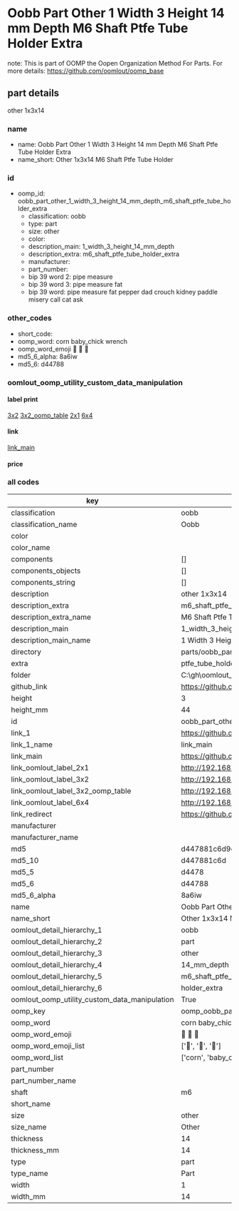 # Oobb Part Other 1 Width 3 Height 14 mm Depth M6 Shaft Ptfe Tube Holder Extra  

note: This is part of OOMP the Oopen Organization Method For Parts. For more details: https://github.com/oomlout/oomp_base

##  part details
  



other 1x3x14



### name
* name: Oobb Part Other 1 Width 3 Height 14 mm Depth M6 Shaft Ptfe Tube Holder Extra
* name_short: Other 1x3x14 M6 Shaft Ptfe Tube Holder
### id
* oomp_id: oobb_part_other_1_width_3_height_14_mm_depth_m6_shaft_ptfe_tube_holder_extra
  * classification: oobb
  * type: part
  * size: other
  * color: 
  * description_main: 1_width_3_height_14_mm_depth
  * description_extra: m6_shaft_ptfe_tube_holder_extra
  * manufacturer: 
  * part_number: 
  * bip 39 word 2: pipe measure
  * bip 39 word 3: pipe measure fat
  * bip 39 word: pipe measure fat pepper dad crouch kidney paddle misery call cat ask

### other_codes
* short_code: 
* oomp_word: corn baby_chick wrench
* oomp_word_emoji :corn: :baby_chick: :wrench:
* md5_6_alpha: 8a6iw
* md5_6: d44788






### oomlout_oomp_utility_custom_data_manipulation
#### label print
[3x2](http://192.168.1.245:1112/?label=oomp%208a6iw)
[3x2_oomp_table](http://192.168.1.108:1112/?label=oomp%208a6iw)
[2x1](http://192.168.1.242:1112/?label=oomp%208a6iw)
[6x4](http://192.168.1.55:1112/?label=oomp%208a6iw)    

#### link

[link_main](https://github.com/oomlout/oomlout_oobb_version_4_generated_parts/tree/main/navigation_oomp/oobb/part/other/1_width_3_height_14_mm_depth/m6_shaft_ptfe_tube_holder_extra/part)                              

#### price







### all codes 
| key | value |  
| --- | --- |  
| classification | oobb |  
| classification_name | Oobb |  
| color |  |  
| color_name |  |  
| components | [] |  
| components_objects | [] |  
| components_string | [] |  
| description | other 1x3x14 |  
| description_extra | m6_shaft_ptfe_tube_holder_extra |  
| description_extra_name | M6 Shaft Ptfe Tube Holder Extra |  
| description_main | 1_width_3_height_14_mm_depth |  
| description_main_name | 1 Width 3 Height 14 mm Depth |  
| directory | parts/oobb_part_other_1_width_3_height_14_mm_depth_m6_shaft_ptfe_tube_holder_extra |  
| extra | ptfe_tube_holder |  
| folder | C:\gh\oomlout_oobb_version_4_generated_parts\parts\oobb_part_other_1_width_3_height_14_mm_depth_m6_shaft_ptfe_tube_holder_extra |  
| github_link | https://github.com/oomlout/oomlout_oomp_part_src/tree/main/parts/oobb_part_other_1_width_3_height_14_mm_depth_m6_shaft_ptfe_tube_holder_extra |  
| height | 3 |  
| height_mm | 44 |  
| id | oobb_part_other_1_width_3_height_14_mm_depth_m6_shaft_ptfe_tube_holder_extra |  
| link_1 | https://github.com/oomlout/oomlout_oobb_version_4_generated_parts/tree/main/navigation_oomp/oobb/part/other/1_width_3_height_14_mm_depth/m6_shaft_ptfe_tube_holder_extra/part |  
| link_1_name | link_main |  
| link_main | https://github.com/oomlout/oomlout_oobb_version_4_generated_parts/tree/main/navigation_oomp/oobb/part/other/1_width_3_height_14_mm_depth/m6_shaft_ptfe_tube_holder_extra/part |  
| link_oomlout_label_2x1 | http://192.168.1.242:1112/?label=oomp%208a6iw |  
| link_oomlout_label_3x2 | http://192.168.1.245:1112/?label=oomp%208a6iw |  
| link_oomlout_label_3x2_oomp_table | http://192.168.1.108:1112/?label=oomp%208a6iw |  
| link_oomlout_label_6x4 | http://192.168.1.55:1112/?label=oomp%208a6iw |  
| link_redirect | https://github.com/oomlout/oomlout_oobb_version_4_generated_parts/tree/main/parts/oobb_other_01_03_14_ex_ptfe_tube_holder_sh_m6 |  
| manufacturer |  |  
| manufacturer_name |  |  
| md5 | d447881c6d9ecf4cd09b7a2ea6e27d2a |  
| md5_10 | d447881c6d |  
| md5_5 | d4478 |  
| md5_6 | d44788 |  
| md5_6_alpha | 8a6iw |  
| name | Oobb Part Other 1 Width 3 Height 14 mm Depth M6 Shaft Ptfe Tube Holder Extra |  
| name_short | Other 1x3x14 M6 Shaft Ptfe Tube Holder |  
| oomlout_detail_hierarchy_1 | oobb |  
| oomlout_detail_hierarchy_2 | part |  
| oomlout_detail_hierarchy_3 | other |  
| oomlout_detail_hierarchy_4 | 14_mm_depth |  
| oomlout_detail_hierarchy_5 | m6_shaft_ptfe_tube |  
| oomlout_detail_hierarchy_6 | holder_extra |  
| oomlout_oomp_utility_custom_data_manipulation | True |  
| oomp_key | oomp_oobb_part_other_1_width_3_height_14_mm_depth_m6_shaft_ptfe_tube_holder_extra |  
| oomp_word | corn baby_chick wrench |  
| oomp_word_emoji | :corn: :baby_chick: :wrench: |  
| oomp_word_emoji_list | [':corn:', ':baby_chick:', ':wrench:'] |  
| oomp_word_list | ['corn', 'baby_chick', 'wrench'] |  
| part_number |  |  
| part_number_name |  |  
| shaft | m6 |  
| short_name |  |  
| size | other |  
| size_name | Other |  
| thickness | 14 |  
| thickness_mm | 14 |  
| type | part |  
| type_name | Part |  
| width | 1 |  
| width_mm | 14 |  

